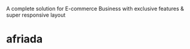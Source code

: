 A complete solution for E-commerce Business with exclusive features & super responsive layout
# afriada
